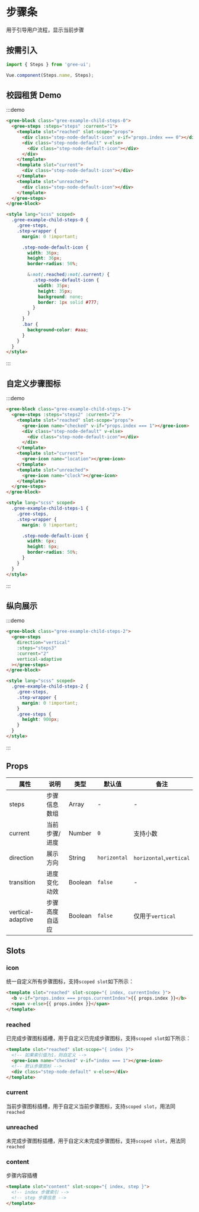# 步骤条

用于引导用户流程，显示当前步骤

## 按需引入

```javascript
import { Steps } from 'gree-ui';

Vue.component(Steps.name, Steps);
```

## 校园租赁 Demo

:::demo

```html
<gree-block class="gree-example-child-steps-0">
  <gree-steps :steps="steps" :current="1">
    <template slot="reached" slot-scope="props">
      <div class="step-node-default-icon" v-if="props.index === 0"></div>
      <div class="step-node-default" v-else>
        <div class="step-node-default-icon"></div>
      </div>
    </template>
    <template slot="current">
      <div class="step-node-default-icon"></div>
    </template>
    <template slot="unreached">
      <div class="step-node-default-icon"></div>
    </template>
  </gree-steps>
</gree-block>

<style lang="scss" scoped>
  .gree-example-child-steps-0 {
    .gree-steps,
    .step-wrapper {
      margin: 0 !important;

      .step-node-default-icon {
        width: 36px;
        height: 36px;
        border-radius: 50%;

        &:not(.reached):not(.current) {
          .step-node-default-icon {
            width: 35px;
            height: 35px;
            background: none;
            border: 1px solid #777;
          }
        }
      }
      .bar {
        background-color: #aaa;
      }
    }
  }
</style>
```

:::

## 自定义步骤图标

:::demo

```html
<gree-block class="gree-example-child-steps-1">
  <gree-steps :steps="steps2" :current="2">
    <template slot="reached" slot-scope="props">
      <gree-icon name="checked" v-if="props.index === 1"></gree-icon>
      <div class="step-node-default" v-else>
        <div class="step-node-default-icon"></div>
      </div>
    </template>
    <template slot="current">
      <gree-icon name="location"></gree-icon>
    </template>
    <template slot="unreached">
      <gree-icon name="clock"></gree-icon>
    </template>
  </gree-steps>
</gree-block>

<style lang="scss" scoped>
  .gree-example-child-steps-1 {
    .gree-steps,
    .step-wrapper {
      margin: 0 !important;

      .step-node-default-icon {
        width: 6px;
        height: 6px;
        border-radius: 50%;
      }
    }
  }
</style>
```

:::

## 纵向展示

:::demo

```html
<gree-block class="gree-example-child-steps-2">
  <gree-steps
    direction="vertical"
    :steps="steps3"
    :current="2"
    vertical-adaptive
  ></gree-steps>
</gree-block>

<style lang="scss" scoped>
  .gree-example-child-steps-2 {
    .gree-steps,
    .step-wrapper {
      margin: 0 !important;
    }
    .gree-steps {
      height: 900px;
    }
  }
</style>
```

:::

## Props

| 属性              | 说明           | 类型    | 默认值       | 备注                    |
| ----------------- | -------------- | ------- | ------------ | ----------------------- |
| steps             | 步骤信息数组   | Array   | \-           | \-                      |
| current           | 当前步骤/进度  | Number  | `0`          | 支持小数                |
| direction         | 展示方向       | String  | `horizontal` | `horizontal`,`vertical` |
| transition        | 进度变化动效   | Boolean | `false`      | \-                      |
| vertical-adaptive | 步骤高度自适应 | Boolean | `false`      | 仅用于`vertical`        |

## Slots

### icon

统一自定义所有步骤图标，支持`scoped slot`如下所示：

```html
<template slot="reached" slot-scope="{ index, currentIndex }">
  <b v-if="props.index === props.currentIndex">{{ props.index }}</b>
  <span v-else>{{ props.index }}</span>
</template>
```

### reached

已完成步骤图标插槽，用于自定义已完成步骤图标，支持`scoped slot`如下所示：

```html
<template slot="reached" slot-scope="{ index }">
  <!-- 如果索引值为1，则自定义 -->
  <gree-icon name="checked" v-if="index === 1"></gree-icon>
  <!-- 默认步骤图标 -->
  <div class="step-node-default" v-else></div>
</template>
```

### current

当前步骤图标插槽，用于自定义当前步骤图标，支持`scoped slot`，用法同`reached`

### unreached

未完成步骤图标插槽，用于自定义未完成步骤图标，支持`scoped slot`，用法同`reached`

### content

步骤内容插槽

```html
<template slot="content" slot-scope="{ index, step }">
  <!-- index 步骤索引 -->
  <!-- step 步骤信息 -->
</template>
```

<script>
  export default {
    data() {
      return {
        steps: [
          {
            name: '已支付'
          },
          {
            name: '待安装'
          },
          {
            name: '已安装'
          }
        ],
        steps2: [
          {
            name: '步骤1'
          },
          {
            name: '步骤2'
          },
          {
            name: '步骤3'
          },
          {
            name: '步骤4'
          }
        ],
        steps3: [
          {
            name: '已完成',
            text: '这里是该步骤的描述信息'
          },
          {
            name: '已完成',
            text: '这里是该步骤的描述信息'
          },
          {
            name: '进行中',
            text: '这里是该步骤的描述信息'
          },
          {
            name: '待进行',
            text: '这里是该步骤的描述信息'
          }
        ]
      };
    }
  };
</script>

<style lang="less">
  .gree-example-child-steps-0 {
    .gree-steps,
    .step-wrapper {
      margin: 0 !important;

      .step-node-default-icon {
        width: 18px;
        height: 18px;
        border-radius: 50%;

        &:not(.reached):not(.current) {
          .step-node-default-icon {
            width: 18px;
            height: 18px;
            background: none;
            border: 1px solid #777;
          }
        }
      }
      .bar {
        background-color: #aaa;
        &.horizontal-bar {
          height: 1px;
        }
      }
    }
  }
  .gree-example-child-steps-1 {
    .gree-steps,
    .step-wrapper {
      margin: 0 !important;

      .step-node-default-icon {
        width: 3px;
        height: 3px;
        border-radius: 50%;
      }
      .bar.horizontal-bar {
        height: 1px;
      }
    }
  }
  .gree-example-child-steps-2 {
    .gree-steps,
    .step-wrapper {
      margin: 0 !important;
    }
    .gree-steps {
      height: 450px;
      .bar.vertical-bar {
        width: 1px;
      }
    }
  }
</style>

```

```
